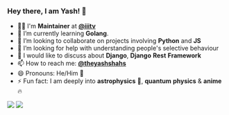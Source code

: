 ### Hey there, I am Yash! 👋

<!--
**yashshah2820/yashshah2820** is a ✨ _special_ ✨ repository because its `README.md` (this file) appears on your GitHub profile. -->

- 👨‍✈️ I'm __Maintainer__ at **[@iiitv](https://github.com/iiitv)**
- 🌱 I’m currently learning **Golang**.
- 👯 I’m looking to collaborate on projects involving **Python** and **JS**
- 🤔 I’m looking for help with understanding people's selective behaviour
- 💬 I would like to discuss about **Django**, **Django** **Rest** **Framework**
- 📫 How to reach me: **[@theyashshahs](https://twitter.com/theyashshahs)**
- 😄 Pronouns: He/Him :man:
- ⚡ Fun fact: I am deeply into **astrophysics** :rocket:, **quantum** **physics** & **anime** :fire:

<img src="https://github-readme-stats.vercel.app/api?username=theyashshahs&hide_border=true&show_icons=true">

<img src="https://github-readme-stats.vercel.app/api/top-langs/?username=theyashshahs&hide_border=true&hide=javascript,html">
